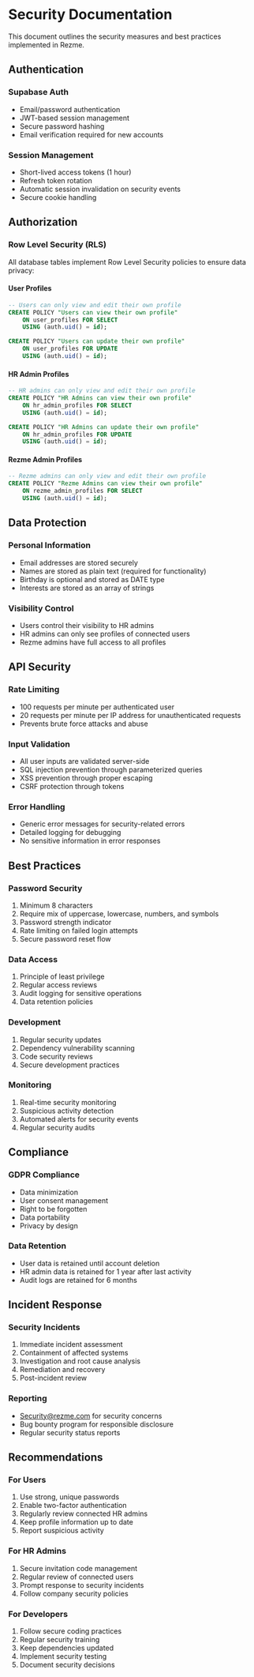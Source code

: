 # Security Documentation

This document outlines the security measures and best practices implemented in Rezme.

## Authentication

### Supabase Auth

- Email/password authentication
- JWT-based session management
- Secure password hashing
- Email verification required for new accounts

### Session Management

- Short-lived access tokens (1 hour)
- Refresh token rotation
- Automatic session invalidation on security events
- Secure cookie handling

## Authorization

### Row Level Security (RLS)

All database tables implement Row Level Security policies to ensure data privacy:

#### User Profiles

```sql
-- Users can only view and edit their own profile
CREATE POLICY "Users can view their own profile"
    ON user_profiles FOR SELECT
    USING (auth.uid() = id);

CREATE POLICY "Users can update their own profile"
    ON user_profiles FOR UPDATE
    USING (auth.uid() = id);
```

#### HR Admin Profiles

```sql
-- HR admins can only view and edit their own profile
CREATE POLICY "HR Admins can view their own profile"
    ON hr_admin_profiles FOR SELECT
    USING (auth.uid() = id);

CREATE POLICY "HR Admins can update their own profile"
    ON hr_admin_profiles FOR UPDATE
    USING (auth.uid() = id);
```

#### Rezme Admin Profiles

```sql
-- Rezme admins can only view and edit their own profile
CREATE POLICY "Rezme Admins can view their own profile"
    ON rezme_admin_profiles FOR SELECT
    USING (auth.uid() = id);
```

## Data Protection

### Personal Information

- Email addresses are stored securely
- Names are stored as plain text (required for functionality)
- Birthday is optional and stored as DATE type
- Interests are stored as an array of strings

### Visibility Control

- Users control their visibility to HR admins
- HR admins can only see profiles of connected users
- Rezme admins have full access to all profiles

## API Security

### Rate Limiting

- 100 requests per minute per authenticated user
- 20 requests per minute per IP address for unauthenticated requests
- Prevents brute force attacks and abuse

### Input Validation

- All user inputs are validated server-side
- SQL injection prevention through parameterized queries
- XSS prevention through proper escaping
- CSRF protection through tokens

### Error Handling

- Generic error messages for security-related errors
- Detailed logging for debugging
- No sensitive information in error responses

## Best Practices

### Password Security

1. Minimum 8 characters
2. Require mix of uppercase, lowercase, numbers, and symbols
3. Password strength indicator
4. Rate limiting on failed login attempts
5. Secure password reset flow

### Data Access

1. Principle of least privilege
2. Regular access reviews
3. Audit logging for sensitive operations
4. Data retention policies

### Development

1. Regular security updates
2. Dependency vulnerability scanning
3. Code security reviews
4. Secure development practices

### Monitoring

1. Real-time security monitoring
2. Suspicious activity detection
3. Automated alerts for security events
4. Regular security audits

## Compliance

### GDPR Compliance

- Data minimization
- User consent management
- Right to be forgotten
- Data portability
- Privacy by design

### Data Retention

- User data is retained until account deletion
- HR admin data is retained for 1 year after last activity
- Audit logs are retained for 6 months

## Incident Response

### Security Incidents

1. Immediate incident assessment
2. Containment of affected systems
3. Investigation and root cause analysis
4. Remediation and recovery
5. Post-incident review

### Reporting

- Security@rezme.com for security concerns
- Bug bounty program for responsible disclosure
- Regular security status reports

## Recommendations

### For Users

1. Use strong, unique passwords
2. Enable two-factor authentication
3. Regularly review connected HR admins
4. Keep profile information up to date
5. Report suspicious activity

### For HR Admins

1. Secure invitation code management
2. Regular review of connected users
3. Prompt response to security incidents
4. Follow company security policies

### For Developers

1. Follow secure coding practices
2. Regular security training
3. Keep dependencies updated
4. Implement security testing
5. Document security decisions
